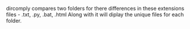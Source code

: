 dircomply compares two folders for there differences in these extensions files - .txt, .py, .bat, .html
Along with it will diplay the unique files for each folder.